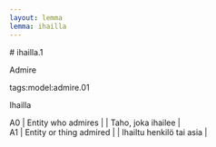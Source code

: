 ```yaml
---
layout: lemma
lemma: ihailla
---
```


<div class="sense">
# <span class="sensename">ihailla.1</span>

<span class="description">Admire</span>

tags:model:admire.01

<span class="description">Ihailla</span>

A0 | Entity who admires |   | Taho, joka ihailee |  
A1 | Entity or thing admired |   | Ihailtu henkilö tai asia |  

</div>

